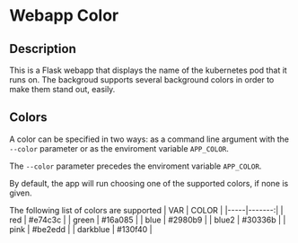 # Webapp Color

## Description

This is a Flask webapp that displays the name of the kubernetes pod that it runs on. The backgroud supports several background colors in order to make them stand out, easily.

## Colors
A color can be specified in two ways: as a command line argument with the `--color` parameter or as the enviroment variable `APP_COLOR`. 

The `--color` parameter precedes the enviroment variable `APP_COLOR`.

By default, the app will run choosing one of the supported colors, if none is given.

The following list of colors are supported
| VAR | COLOR  |
|-----|-------:|
| red | #e74c3c |
| green | #16a085 |
| blue | #2980b9 |
| blue2 | #30336b |
| pink | #be2edd |
| darkblue | #130f40 |
